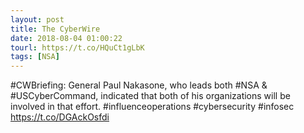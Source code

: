 ```yaml
---
layout: post
title: The CyberWire
date: 2018-08-04 01:00:22
tourl: https://t.co/HQuCt1gLbK
tags: [NSA]
---
```

#CWBriefing: General Paul Nakasone, who leads both #NSA &amp; #USCyberCommand, indicated that both of his organizations will be involved in that effort. #influenceoperations #cybersecurity #infosec https://t.co/DGAckOsfdi